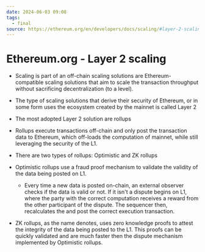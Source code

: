 ```yaml
---
date: 2024-06-03 09:08
tags:
  - final
source: https://ethereum.org/en/developers/docs/scaling/#layer-2-scaling
---
```

# Ethereum.org - Layer 2 scaling

- Scaling is part of an off-chain scaling solutions are Ethereum-compatible scaling solutions that aim to scale the transaction throughput without sacrificing decentralization (to a level).

- The type of scaling solutions that derive their security of Ethereum, or in some form uses the ecosystem created by the mainnet is called Layer 2

- The most adopted Layer 2 solution are rollups

- Rollups execute transactions off-chain and only post the transaction data to Ethereum, which off-loads the computation of mainnet, while still leveraging the security of the L1.

- There are two types of rollups: Optimistic and ZK rollups

- Optimistic rollups use a fraud proof mechanism to validate the validity of the data being posted on L1.
	- Every time a new data is posted on-chain, an external observer checks if the data is valid or not. If it isn't a dispute begins on L1, where the party with the correct computation receives a reward from the other participant of the dispute. The sequencer then, recalculates the and post the correct execution transaction.

- ZK rollups, as the name denotes, uses zero knowledge proofs to attest the integrity of the data being posted to the L1. This proofs can be quickly validated and are much faster then the dispute mechanism implemented by Optimistic rollups.
